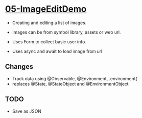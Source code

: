 # [05-ImageEditDemo](https://github.com/molab-itp/05-ImageEditDemo)

- Creating and editing a list of images.

- Images can be from symbol library, assets or web url.

- Uses Form to collect basic user info.

- Uses async and await to load image from url

## Changes

- Track data using @Observable, @Environment, .environment(
- replaces @State, @StateObject and @EnvironmentObject

## TODO

- Save as JSON


